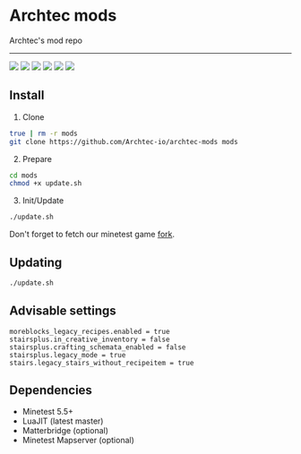 # Archtec mods

Archtec's mod repo

---

![](https://img.shields.io/github/v/release/Archtec-io/archtec-mods)
![](https://img.shields.io/github/actions/workflow/status/Archtec-io/archtec-mods/merge-forks.yml?label=fork%20merger)
![](https://img.shields.io/github/actions/workflow/status/Archtec-io/archtec-mods/gitlab.yml?label=gitlab%20mirror)
![](https://img.shields.io/github/issues/Archtec-io/bugtracker)
![](https://img.shields.io/github/license/Archtec-io/archtec-mods)
![](https://img.shields.io/discord/886025453150801930)


## Install

1. Clone

```bash
true | rm -r mods
git clone https://github.com/Archtec-io/archtec-mods mods
```

2. Prepare

```bash
cd mods
chmod +x update.sh
```

3. Init/Update

```bash
./update.sh
```

Don't forget to fetch our minetest game [fork](https://github.com/Archtec-io/minetest_game).

## Updating

```bash
./update.sh
```

## Advisable settings

```
moreblocks_legacy_recipes.enabled = true
stairsplus.in_creative_inventory = false
stairsplus.crafting_schemata_enabled = false
stairsplus.legacy_mode = true
stairs.legacy_stairs_without_recipeitem = true
```

## Dependencies
- Minetest 5.5+
- LuaJIT (latest master)
- Matterbridge (optional)
- Minetest Mapserver (optional)